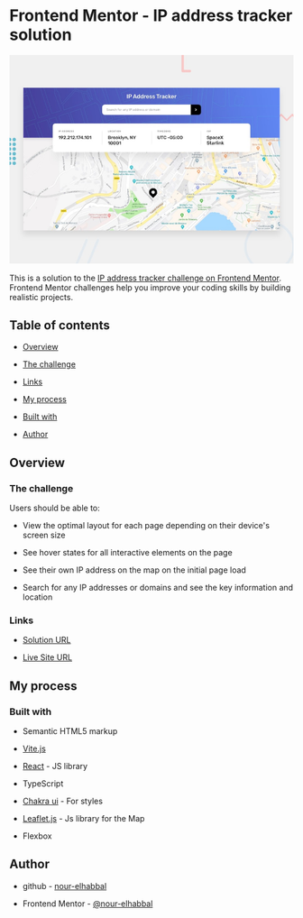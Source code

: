 # Frontend Mentor - IP address tracker solution

![](/public/design/desktop-preview.jpg)

This is a solution to the [IP address tracker challenge on Frontend Mentor](https://www.frontendmentor.io/challenges/ip-address-tracker-I8-0yYAH0). Frontend Mentor challenges help you improve your coding skills by building realistic projects.

## Table of contents

- [Overview](#overview)

- [The challenge](#the-challenge)

- [Links](#links)

- [My process](#my-process)

- [Built with](#built-with)

- [Author](#author)

## Overview

### The challenge

Users should be able to:

- View the optimal layout for each page depending on their device's screen size

- See hover states for all interactive elements on the page

- See their own IP address on the map on the initial page load

- Search for any IP addresses or domains and see the key information and location

### Links

- [Solution URL](https://github.com/nour-elhabbal)

- [Live Site URL](https://ip-address-tracker-nelh.vercel.app/)

## My process

### Built with

- Semantic HTML5 markup

- [Vite.js](https://vitejs.dev/)

- [React](https://reactjs.org/) - JS library

- TypeScript

- [Chakra ui](https://v2.chakra-ui.com/) - For styles

- [Leaflet.js](https://leafletjs.com/) - Js library for the Map

- Flexbox

## Author

- github - [nour-elhabbal](https://github.com/nour-elhabbal)

- Frontend Mentor - [@nour-elhabbal]()
